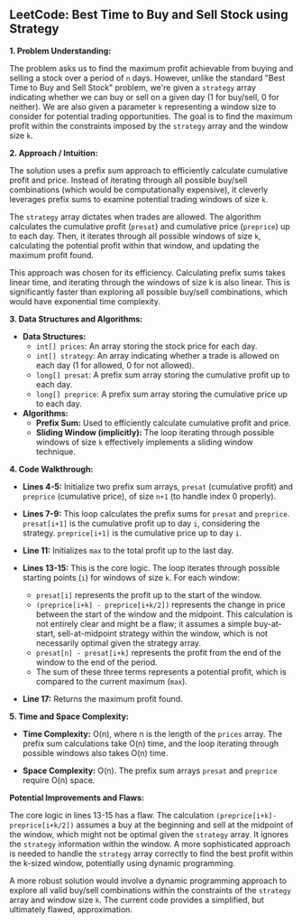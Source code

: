 ## LeetCode: Best Time to Buy and Sell Stock using Strategy

**1. Problem Understanding:**

The problem asks us to find the maximum profit achievable from buying and selling a stock over a period of `n` days.  However, unlike the standard "Best Time to Buy and Sell Stock" problem, we're given a `strategy` array indicating whether we can buy or sell on a given day (1 for buy/sell, 0 for neither).  We are also given a parameter `k` representing a window size to consider for potential trading opportunities. The goal is to find the maximum profit within the constraints imposed by the `strategy` array and the window size `k`.


**2. Approach / Intuition:**

The solution uses a prefix sum approach to efficiently calculate cumulative profit and price.  Instead of iterating through all possible buy/sell combinations (which would be computationally expensive), it cleverly leverages prefix sums to examine potential trading windows of size `k`.

The `strategy` array dictates when trades are allowed.  The algorithm calculates the cumulative profit (`presat`) and cumulative price (`preprice`) up to each day. Then, it iterates through all possible windows of size `k`, calculating the potential profit within that window, and updating the maximum profit found.

This approach was chosen for its efficiency. Calculating prefix sums takes linear time, and iterating through the windows of size k is also linear. This is significantly faster than exploring all possible buy/sell combinations, which would have exponential time complexity.


**3. Data Structures and Algorithms:**

* **Data Structures:**
    * `int[] prices`: An array storing the stock price for each day.
    * `int[] strategy`: An array indicating whether a trade is allowed on each day (1 for allowed, 0 for not allowed).
    * `long[] presat`: A prefix sum array storing the cumulative profit up to each day.
    * `long[] preprice`: A prefix sum array storing the cumulative price up to each day.
* **Algorithms:**
    * **Prefix Sum:** Used to efficiently calculate cumulative profit and price.
    * **Sliding Window (implicitly):**  The loop iterating through possible windows of size `k` effectively implements a sliding window technique.


**4. Code Walkthrough:**

* **Lines 4-5:**  Initialize two prefix sum arrays, `presat` (cumulative profit) and `preprice` (cumulative price), of size `n+1` (to handle index 0 properly).

* **Lines 7-9:** This loop calculates the prefix sums for `presat` and `preprice`.  `presat[i+1]` is the cumulative profit up to day `i`, considering the strategy. `preprice[i+1]` is the cumulative price up to day `i`.

* **Line 11:** Initializes `max` to the total profit up to the last day.

* **Lines 13-15:** This is the core logic. The loop iterates through possible starting points (`i`) for windows of size `k`. For each window:
    * `presat[i]` represents the profit up to the start of the window.
    * `(preprice[i+k] - preprice[i+k/2])` represents the change in price between the start of the window and the midpoint. This calculation is not entirely clear and might be a flaw; it assumes a simple buy-at-start, sell-at-midpoint strategy within the window, which is not necessarily optimal given the strategy array.
    * `presat[n] - presat[i+k]` represents the profit from the end of the window to the end of the period.
    * The sum of these three terms represents a potential profit, which is compared to the current maximum (`max`).

* **Line 17:** Returns the maximum profit found.


**5. Time and Space Complexity:**

* **Time Complexity:** O(n), where n is the length of the `prices` array.  The prefix sum calculations take O(n) time, and the loop iterating through possible windows also takes O(n) time.

* **Space Complexity:** O(n). The prefix sum arrays `presat` and `preprice` require O(n) space.


**Potential Improvements and Flaws:**

The core logic in lines 13-15 has a flaw.  The calculation `(preprice[i+k]-preprice[i+k/2])` assumes a buy at the beginning and sell at the midpoint of the window, which might not be optimal given the `strategy` array. It ignores the `strategy` information within the window. A more sophisticated approach is needed to handle the `strategy` array correctly to find the best profit within the k-sized window, potentially using dynamic programming.

A more robust solution would involve a dynamic programming approach to explore all valid buy/sell combinations within the constraints of the `strategy` array and window size `k`.  The current code provides a simplified, but ultimately flawed, approximation.
